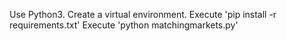 Use Python3.
Create a virtual environment.
Execute 'pip install -r requirements.txt'
Execute 'python matchingmarkets.py'
